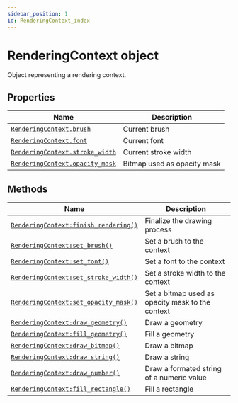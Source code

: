 ```yaml
---
sidebar_position: 1
id: RenderingContext_index
---
```


# RenderingContext object
Object representing a rendering context.

## Properties
|Name|Description|
|-|-|
|[```RenderingContext.brush```](/libs/graphics/RenderingContext/RenderingContext_brush)|Current brush|
|[```RenderingContext.font```](/libs/graphics/RenderingContext/RenderingContext_font)|Current font|
|[```RenderingContext.stroke_width```](/libs/graphics/RenderingContext/RenderingContext_stroke_width)|Current stroke width|
|[```RenderingContext.opacity_mask```](/libs/graphics/RenderingContext/RenderingContext_opacity_mask)|Bitmap used as opacity mask|

## Methods
|Name|Description|
|-|-|
|[```RenderingContext:finish_rendering()```](/libs/graphics/RenderingContext/RenderingContext-finish_rendering)|Finalize the drawing process|
|[```RenderingContext:set_brush()```](/libs/graphics/RenderingContext/RenderingContext-set_brush)|Set a brush to the context|
|[```RenderingContext:set_font()```](/libs/graphics/RenderingContext/RenderingContext-set_font)|Set a font to the context|
|[```RenderingContext:set_stroke_width()```](/libs/graphics/RenderingContext/RenderingContext-set_stroke_width)|Set a stroke width to the context|
|[```RenderingContext:set_opacity_mask()```](/libs/graphics/RenderingContext/RenderingContext-set_opacity_mask)|Set a bitmap used as opacity mask to the context|
|[```RenderingContext:draw_geometry()```](/libs/graphics/RenderingContext/RenderingContext-draw_geometry)|Draw a geometry|
|[```RenderingContext:fill_geometry()```](/libs/graphics/RenderingContext/RenderingContext-fill_geometry)|Fill a geometry|
|[```RenderingContext:draw_bitmap()```](/libs/graphics/RenderingContext/RenderingContext-draw_bitmap)|Draw a bitmap|
|[```RenderingContext:draw_string()```](/libs/graphics/RenderingContext/RenderingContext-draw_string)|Draw a string|
|[```RenderingContext:draw_number()```](/libs/graphics/RenderingContext/RenderingContext-draw_number)|Draw a formated string of a numeric value|
|[```RenderingContext:fill_rectangle()```](/libs/graphics/RenderingContext/RenderingContext-fill_rectangle)|Fill a rectangle|
